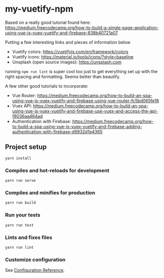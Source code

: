 # my-vuetify-npm


Based on a really good tutorial found here:
https://medium.freecodecamp.org/how-to-build-a-single-page-application-using-vue-js-vuex-vuetify-and-firebase-838b40721a07


Putting a few interesting links and pieces of information below
- Vuetify colors: https://vuetifyjs.com/en/framework/colors
- Vuetify icons: https://material.io/tools/icons/?style=baseline
- Unsplash (open source images): https://unsplash.com


running `npm run lint` is super cool too just to get everything set up with the
right spacing and formatting. Seems better than beautify.


A few other good tutorials to incorporate:
- Vue Router: https://medium.freecodecamp.org/how-to-build-an-spa-using-vue-js-vuex-vuetify-and-firebase-using-vue-router-fc5bd065fe18
- Vuex API: https://medium.freecodecamp.org/how-to-build-an-spa-using-vue-js-vuex-vuetify-and-firebase-use-vuex-and-access-the-api-f8036aa464ad
- Authentication with Firebase: https://medium.freecodecamp.org/how-to-build-a-spa-using-vue-js-vuex-vuetify-and-firebase-adding-authentication-with-firebase-d9932d1e4365


## Project setup
```
yarn install
```

### Compiles and hot-reloads for development
```
yarn run serve
```

### Compiles and minifies for production
```
yarn run build
```

### Run your tests
```
yarn run test
```

### Lints and fixes files
```
yarn run lint
```

### Customize configuration
See [Configuration Reference](https://cli.vuejs.org/config/).
